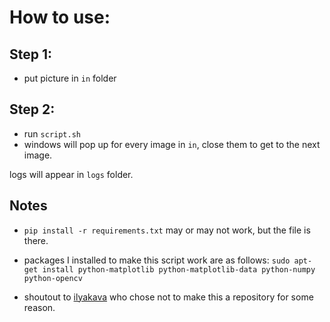 How to use:
===========

Step 1:
-------

* put picture in `in` folder

Step 2:
-------

* run `script.sh`
* windows will pop up for every image in `in`, close them to get to the next image.

logs will appear in `logs` folder.


Notes
-----

* `pip install -r requirements.txt` may or may not work, but the file is there.
* packages I installed to make this script work are as follows:
`sudo apt-get install python-matplotlib python-matplotlib-data python-numpy python-opencv`

* shoutout to [ilyakava](https://gist.github.com/ilyakava) who chose not to make this a repository for some reason. 